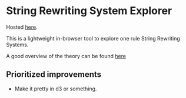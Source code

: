 # String Rewriting System Explorer

Hosted [here](https://seanwentzel.github.io/srs-explorer/).

This is a lightweight in-browser tool to explore one rule String Rewriting Systems.

A good overview of the theory can be found [here](http://www.numdam.org/article/ITA_1999__33_3_279_0.pdf)

## Prioritized improvements

- Make it pretty in d3 or something.
